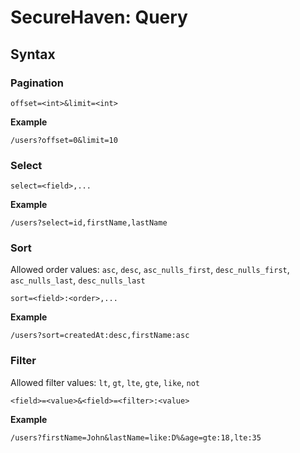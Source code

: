 # SecureHaven: Query


## Syntax


### Pagination

```
offset=<int>&limit=<int>
```

**Example**

```
/users?offset=0&limit=10
```

### Select

```
select=<field>,...
```

**Example**

```
/users?select=id,firstName,lastName
```

### Sort

Allowed order values: `asc`, `desc`, `asc_nulls_first`, `desc_nulls_first`, `asc_nulls_last`, `desc_nulls_last`

```
sort=<field>:<order>,...
```

**Example**

```
/users?sort=createdAt:desc,firstName:asc
```

### Filter

Allowed filter values: `lt`, `gt`, `lte`, `gte`, `like`, `not`

```
<field>=<value>&<field>=<filter>:<value>
```

**Example**

```
/users?firstName=John&lastName=like:D%&age=gte:18,lte:35
```
